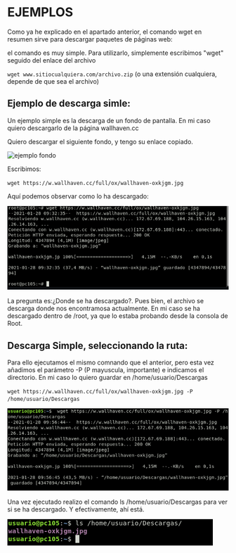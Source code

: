 # EJEMPLOS

Como ya he explicado en el apartado anterior, el comando wget en resumen sirve para descargar paquetes de páginas web:

el comando es muy simple. Para utilizarlo, simplemente escribimos "wget" seguido del enlace del archivo

`wget www.sitiocualquiera.com/archivo.zip` (o una extensión cualquiera, depende de que sea el archivo)
                

## Ejemplo de descarga simle:
Un ejemplo simple es la descarga de un fondo de pantalla. En mi caso quiero descargarlo de la página wallhaven.cc 

Quiero descargar el siguiente fondo, y tengo su enlace copiado.

![ejemplo fondo](https://github.com/mloparj10/wget/blob/main/images/ejemplo%20fondo.jpg)

  Escribimos: 
  
`wget https://w.wallhaven.cc/full/ox/wallhaven-oxkjgm.jpg`

Aquí podemos observar como lo ha descargado:

![Descarga de imagen](https://github.com/mloparj10/wget/blob/main/images/Fondo%20de%20pantalla%20descarga.png)
  
  La pregunta es:¿Donde se ha descargado?. Pues bien, el archivo se descarga donde nos encontramosa actualmente. En mi caso se ha descargado dentro de /root, 
  ya que lo estaba probando desde la consola de Root.
  
## Descarga Simple, seleccionando la ruta:
  Para ello ejecutamos el mismo comnando que el anterior, pero esta vez añadimos el parámetro -P (P mayuscula, importante) e indicamos el directorio. En mi caso lo quiero 
  guardar en /home/usuario/Descargas
    
`wget https://w.wallhaven.cc/full/ox/wallhaven-oxkjgm.jpg -P /home/usuario/Descargas `

![Descarga de imagen seleccionando directorio](https://github.com/mloparj10/wget/blob/main/images/Descarga%20imagen%20directorio.png)
    
Una vez ejecutado realizo el comando ls /home/usuario/Descargas para ver si se ha descargado. Y efectivamente, ahí está.
 
![Ls a descargas](https://github.com/mloparj10/wget/blob/main/images/Ls%20a%20descargas.png)
